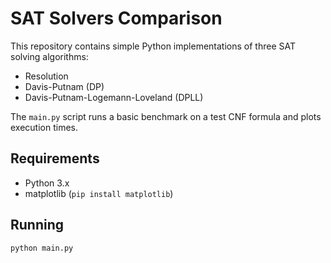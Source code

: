# SAT Solvers Comparison

This repository contains simple Python implementations of three SAT solving algorithms:
- Resolution
- Davis-Putnam (DP)
- Davis-Putnam-Logemann-Loveland (DPLL)

The `main.py` script runs a basic benchmark on a test CNF formula and plots execution times.

## Requirements

- Python 3.x
- matplotlib (`pip install matplotlib`)

## Running

```bash
python main.py
